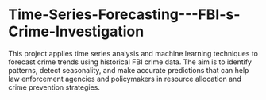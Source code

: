 # Time-Series-Forecasting---FBI-s-Crime-Investigation
This project applies time series analysis and machine learning techniques to forecast crime trends using historical FBI crime data. The aim is to identify patterns, detect seasonality, and make accurate predictions that can help law enforcement agencies and policymakers in resource allocation and crime prevention strategies.
